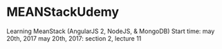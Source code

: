 # MEANStackUdemy
Learning MeanStack (AngularJS 2, NodeJS, & MongoDB)
Start time: may 20th, 2017
may 20th, 2017: section 2, lecture 11
